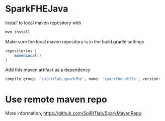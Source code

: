 # SparkFHEJava

Install to local maven repository with
```bash
mvn install
```

Make sure the local maven repository is in the build.gradle settings
```groovy
repositories {
    mavenLocal()
}
```

Add this maven artifact as a dependency
```groovy
compile group: 'spiritlab.sparkfhe', name: 'sparkfhe-utils', version: '1.0-SNAPSHOT'
```

# Use remote maven repo
More information, https://github.com/SpiRITlab/SparkMavenRepo
